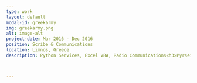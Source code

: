 ```yaml
---
type: work
layout: default
modal-id: greekarmy
img: greekarmy.png
alt: image-alt
project-date: Mar 2016 - Dec 2016
position: Scribe & Communications
location: Limnos, Greece
description: Python Services, Excel VBA, Radio Communications<h3>Pyrseia Insertion</h3> A python script was running on an interval that checked for new millitary orders and it downloads them in a html file with the attachments to a folder based on the unit it was supposed to go. The outputs of the python app is read by a Excel document using VBA buttons. It can imported all the information that is needed, also it can print the attachments and the Excel sheet as needed.



---
```

